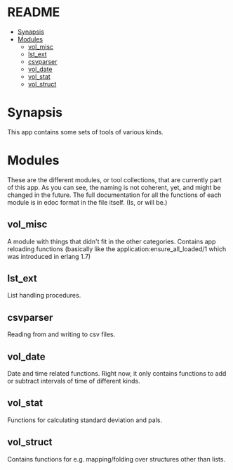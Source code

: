 # README

* [Synapsis](vol_tools#markdown-header-synapsis)
* [Modules](vol_tools#markdown-header-modules)
    * [vol_misc](vol_tools#markdown-header-vol_misc)
    * [lst_ext](vol_tools#markdown-header-lst_ext)
    * [csvparser](vol_tools#markdown-header-csvparser)
    * [vol_date](vol_tools#markdown-header-vol_date)
    * [vol_stat](vol_tools#markdown-header-vol_stat)
    * [vol_struct](vol_tools#markdown-header-vol_struct)


# Synapsis

This app contains some sets of tools of various kinds.

# Modules

These are the different modules, or tool collections, that are currently part of this app.
As you can see, the naming is not coherent, yet, and might be changed in the future.
The full documentation for all the functions of each module is in edoc format in the file itself. (Is, or will be.)

## vol_misc
A module with things that didn't fit in the other categories. Contains app reloading functions (basically like the application:ensure_all_loaded/1 which was introduced in erlang 1.7)

## lst_ext
List handling procedures.

## csvparser
Reading from and writing to csv files.

## vol_date
Date and time related functions. Right now, it only contains functions to add or subtract intervals of time of different kinds. 

## vol_stat
Functions for calculating standard deviation and pals.

## vol_struct
Contains functions for e.g. mapping/folding over structures other than lists.